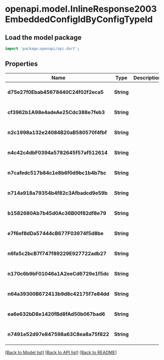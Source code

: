 # openapi.model.InlineResponse2003EmbeddedConfigIdByConfigTypeId

## Load the model package
```dart
import 'package:openapi/api.dart';
```

## Properties
Name | Type | Description | Notes
------------ | ------------- | ------------- | -------------
**d75e27f0Ebab45678440C24f02f2eca5** | **String** |  | [optional] [default to null]
**cf3962b1A98e4adeAe25Cdc388e7feb3** | **String** |  | [optional] [default to null]
**n2c1998a132e24084B20aB580570f4fbf** | **String** |  | [optional] [default to null]
**n4c42c4dbF0394a5782645f57af512614** | **String** |  | [optional] [default to null]
**n7cafedc517b84c1e8b6f0d9bc1b4b7bc** | **String** |  | [optional] [default to null]
**n714a918a79354b4f82c3Afbadcd9e59b** | **String** |  | [optional] [default to null]
**b1582680Ab7b45d0Ac36B00f82df8e79** | **String** |  | [optional] [default to null]
**e7f6ef8dDa57444cB677F03974f5d8be** | **String** |  | [optional] [default to null]
**n6fa5c2bcB7f747f89229E927722adb27** | **String** |  | [optional] [default to null]
**n170c6b9bF01046a1A2eeCd6729e1f5dc** | **String** |  | [optional] [default to null]
**n64a39300B672413b9d8c42175f7e84dd** | **String** |  | [optional] [default to null]
**ea6e632bD8e1420fBd8fAd50b067bad6** | **String** |  | [optional] [default to null]
**n7491e52d97e847598a63C8ea8a75f822** | **String** |  | [optional] [default to null]

[[Back to Model list]](../README.md#documentation-for-models) [[Back to API list]](../README.md#documentation-for-api-endpoints) [[Back to README]](../README.md)


